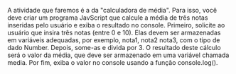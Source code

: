 A atividade que faremos é a da "calculadora de média". Para isso, você deve criar um programa JavScript que calcule a média de três notas inseridas pelo usuário e exiba o resultado no console.
Primeiro, solicite ao usuário que insira três notas (entre 0 e 10). Elas devem ser armazenadas em variáveis adequadas, por exemplo, nota1, nota2 nota3, com o tipo de dado Number. Depois, some-as e divida por 3. O resultado deste cálculo será o valor da média, que deve ser armazenado em uma variável chamada media. Por fim, exiba o valor no console usando a função console.log().
